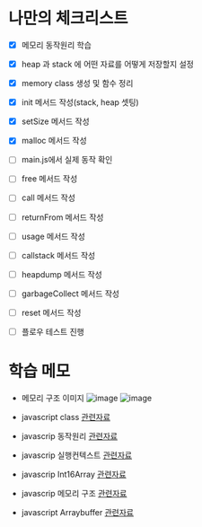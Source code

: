 # 나만의 체크리스트
- [x] 메모리 동작원리 학습
- [x] heap 과 stack 에 어떤 자료를 어떻게 저장할지 설정
- [x] memory class 생성 및 함수 정리
- [x] init 메서드 작성(stack, heap 셋팅)
- [x] setSize 메서드 작성
- [x] malloc 메서드 작성
- [ ] main.js에서 실제 동작 확인
- [ ] free 메서드 작성
- [ ] call 메서드 작성
- [ ] returnFrom 메서드 작성
- [ ] usage 메서드 작성
- [ ] callstack 메서드 작성
- [ ] heapdump 메서드 작성
- [ ] garbageCollect 메서드 작성
- [ ] reset 메서드 작성
- [ ] 플로우 테스트 진행



# 학습 메모
- 메모리 구조 이미지
  ![image](https://user-images.githubusercontent.com/82504981/180173684-ea32c9db-d16a-4593-accb-54a9bd33e560.png)
  ![image](https://user-images.githubusercontent.com/82504981/180231050-1501d6bc-45a2-4aa7-a068-2c8b3a184195.png)
  
- javascript class [관련자료](https://www.youtube.com/watch?v=OpvtD7ELMQo)
- javascrip 동작원리 [관련자료](https://www.youtube.com/watch?v=v67LloZ1ieI&t=1s)
- javascrip 실행컨텍스트 [관련자료](https://www.youtube.com/watch?v=EWfujNzSUmw)
- javascrip Int16Array [관련자료](https://developer.mozilla.org/ko/docs/Web/JavaScript/Typed_arrays)
- javascrip 메모리 구조 [관련자료](https://velog.io/@stella6767/%EC%9E%90%EB%B0%94%EC%8A%A4%ED%81%AC%EB%A6%BD%ED%8A%B8-%EA%B8%B0%EC%B4%88-1)
- javascript Arraybuffer [관련자료](https://velog.io/@longroadhome/%EB%AA%A8%EB%8D%98JS-%EC%8B%AC%ED%99%94-%EB%B0%94%EC%9D%B4%EB%84%88%EB%A6%AC-%EB%8D%B0%EC%9D%B4%ED%84%B0%EC%99%80-%ED%8C%8C%EC%9D%BC)
